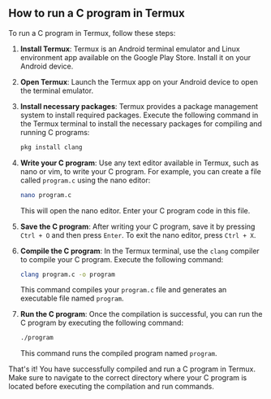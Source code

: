 ## How to run a C program in Termux

To run a C program in Termux, follow these steps:

1. **Install Termux**: Termux is an Android terminal emulator and Linux environment app available on the Google Play Store. Install it on your Android device.

2. **Open Termux**: Launch the Termux app on your Android device to open the terminal emulator.

3. **Install necessary packages**: Termux provides a package management system to install required packages. Execute the following command in the Termux terminal to install the necessary packages for compiling and running C programs:

    ```bash
    pkg install clang
    ```

4. **Write your C program**: Use any text editor available in Termux, such as nano or vim, to write your C program. For example, you can create a file called `program.c` using the nano editor:

    ```bash
    nano program.c
    ```

    This will open the nano editor. Enter your C program code in this file.

5. **Save the C program**: After writing your C program, save it by pressing `Ctrl + O` and then press `Enter`. To exit the nano editor, press `Ctrl + X`.

6. **Compile the C program**: In the Termux terminal, use the `clang` compiler to compile your C program. Execute the following command:

    ```bash
    clang program.c -o program
    ```

    This command compiles your `program.c` file and generates an executable file named `program`.

7. **Run the C program**: Once the compilation is successful, you can run the C program by executing the following command:

    ```bash
    ./program
    ```

    This command runs the compiled program named `program`.

That's it! You have successfully compiled and run a C program in Termux. Make sure to navigate to the correct directory where your C program is located before executing the compilation and run commands.
